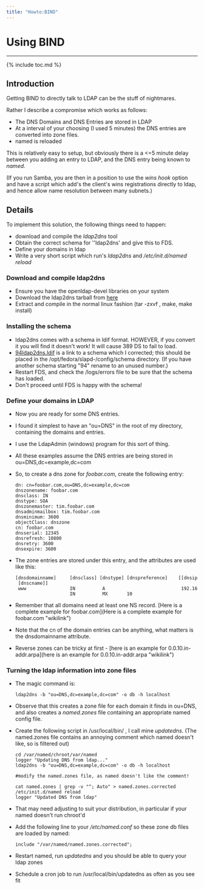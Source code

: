 ```yaml
---
title: "Howto:BIND"
---
```


# Using BIND
------------

{% include toc.md %}

Introduction
------------

Getting BIND to directly talk to LDAP can be the stuff of nightmares.

Rather I describe a compromise which works as follows:

-   The DNS Domains and DNS Entries are stored in LDAP
-   At a interval of your choosing (I used 5 minutes) the DNS entries are converted into zone files.
-   named is reloaded

This is relatively easy to setup, but obviously there is a \<=5 minute delay between you adding an entry to LDAP, and the DNS entry being known to *named*.

(If you run Samba, you are then in a position to use the *wins hook* option and have a script which add's the client's wins registrations directly to ldap, and hence allow name resolution between many subnets.)

Details
-------

To implement this solution, the following things need to happen:

-   download and compile the *ldap2dns* tool
-   Obtain the correct schema for ''ldap2dns' and give this to FDS.
-   Define your domains in ldap
-   Write a very short script which run's *ldap2dns* and */etc/init.d/named reload*

### Download and compile ldap2dns

-   Ensure you have the openldap-devel libraries on your system
-   Download the ldap2dns tarball from [here](http://freshmeat.net/projects/ldap2dns/)
-   Extract and compile in the normal linux fashion (tar -zxvf , make, make install)

### Installing the schema

-   ldap2dns comes with a schema in ldif format. HOWEVER, if you convert it you will find it doesn't work! It will cause 389 DS to fail to load.
-   [94ldap2dns.ldif](../tools/94ldap2dns-dot-ldif) is a link to a schema which I corrected; this should be placed in the /opt/fedora/slapd-<hostname>/config/schema directory. (If you have another schema starting "94" rename to an unused number.)
-   Restart FDS, and check the /logs/errors file to be sure that the schema has loaded.
-   Don't proceed until FDS is happy with the schema!

### Define your domains in LDAP

-   Now you are ready for some DNS entries.
-   I found it simplest to have an "ou=DNS" in the root of my directory, containing the domains and entries.
-   I use the LdapAdmin (windows) program for this sort of thing.
-   All these examples assume the DNS entries are being stored in ou=DNS,dc=example,dc=com
-   So, to create a dns zone for *foobar.com*, create the following entry:

        dn: cn=foobar.com,ou=DNS,dc=example,dc=com
        dnszonename: foobar.com
        dnsclass: IN
        dnstype: SOA
        dnszonemaster: tim.foobar.com
        dnsadminmailbox: tim.foobar.com
        dnsminimum: 3600
        objectClass: dnszone
        cn: foobar.com
        dnsserial: 12345
        dnsrefresh: 10800
        dnsretry: 3600
        dnsexpire: 3600

-   The zone entries are stored under this entry, and the attributes are used like this:

        [dnsdomainname]     [dnsclass] [dnstype] [dnspreference]    [[dnsipaddr] | [dnscname]]
         www                IN          A                            192.168.50.50
                            IN          MX       10                                 mail.foobar.com.

-   Remember that all domains need at least one NS record. [Here is a complete example for foobar.com](Here is a complete example for foobar.com "wikilink")
-   Note that the cn of the domain entries can be anything, what matters is the dnsdomainname attribute.
-   Reverse zones can be tricky at first - [here is an example for 0.0.10.in-addr.arpa](here is an example for 0.0.10.in-addr.arpa "wikilink")

### Turning the ldap information into zone files

-   The magic command is:

        ldap2dns -b "ou=DNS,dc=example,dc=com" -o db -h localhost

-   Observe that this creates a zone file for each domain it finds in ou=DNS, and also creates a *named.zones* file containing an appropriate named config file.
-   Create the following script in /usr/local/bin/ , I call mine *updatedns*. (The named.zones file contains an annoying comment which named doesn't like, so is filtered out)

        cd /var/named/chroot/var/named
        logger "Updating DNS from ldap..."
        ldap2dns -b "ou=DNS,dc=example,dc=com" -o db -h localhost

        #modify the named.zones file, as named doesn't like the comment!

        cat named.zones | grep -v "^; Auto" > named.zones.corrected
        /etc/init.d/named reload
        logger "Updated DNS from ldap"

-   That may need adjusting to suit your distribution, in particular if your named doesn't run chroot'd

-   Add the following line to your */etc/named.conf* so these zone db files are loaded by named:

        include "/var/named/named.zones.corrected";

-   Restart named, run *updatedns* and you should be able to query your ldap zones
-   Schedule a cron job to run /usr/local/bin/updatedns as often as you see fit

